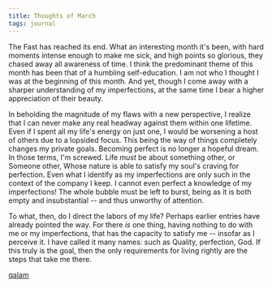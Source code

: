 ```yaml
---
title: Thoughts of March
tags: journal
---
```


The Fast has reached its end.  What an interesting month it's been, with
hard moments intense enough to make me sick, and high points so
glorious, they chased away all awareness of time.  I think the
predominant theme of this month has been that of a humbling
self-education.  I am not who I thought I was at the beginning of this
month.  And yet, though I come away with a sharper understanding of my
imperfections, at the same time I bear a higher appreciation of their
beauty.

In beholding the magnitude of my flaws with a new perspective, I realize
that I can never make any real headway against them within one lifetime.
Even if I spent all my life's energy on just one, I would be worsening a
host of others due to a lopsided focus.  This being the way of things
completely changes my private goals.  Becoming perfect is no longer a
hopeful dream.  In those terms, I'm screwed.  Life *must* be about
something other, or Someone other, Whose nature is able to satisfy my
soul's craving for perfection.  Even what I identify as my imperfections
are only such in the context of the company I keep.  I cannot even
perfect a knowledge of my imperfections!  The whole bubble must be left
to burst, being as it is both empty and insubstantial -- and thus
unworthy of attention.

To what, then, do I direct the labors of my life?  Perhaps earlier
entries have already pointed the way.  For there *is* one thing, having
nothing to do with me or my imperfections, that has the capacity to
satisfy me -- insofar as I perceive it.  I have called it many names:
such as Quality, perfection, God.  If this truly is the goal, then the
only requirements for living rightly are the steps that take me there.

[qalam](qalam)


